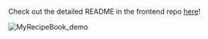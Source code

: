 Check out the detailed README in the frontend repo [here](https://github.com/michielfbr/MyRecipeBook_frontend/blob/master/README.md)!

![MyRecipeBook_demo](https://www.michielbrongers.nl/files/MyRecipeBook/MyRecipeBook_demo.gif)